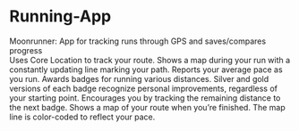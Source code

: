 # Running-App
Moonrunner: App for tracking runs through GPS and saves/compares progress  
Uses Core Location to track your route.
Shows a map during your run with a constantly updating line marking your path.
Reports your average pace as you run.
Awards badges for running various distances. Silver and gold versions of each badge recognize personal improvements, regardless of your starting point.
Encourages you by tracking the remaining distance to the next badge.
Shows a map of your route when you’re finished. The map line is color-coded to reflect your pace.
